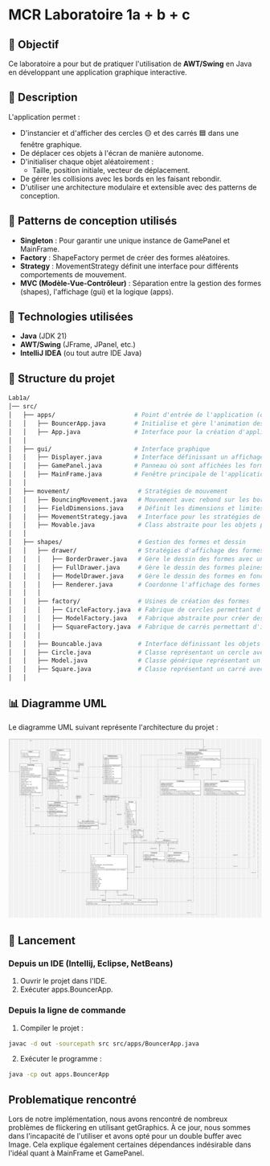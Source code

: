 # MCR Laboratoire 1a + b + c

## 📌 Objectif
Ce laboratoire a pour but de pratiquer l'utilisation de **AWT/Swing** en Java en développant une application graphique interactive.

## 📝 Description
L'application permet :
* D'instancier et d'afficher des cercles 🟡 et des carrés 🟦 dans une fenêtre graphique.
* De déplacer ces objets à l'écran de manière autonome.
* D'initialiser chaque objet aléatoirement :
  * Taille, position initiale, vecteur de déplacement.
* De gérer les collisions avec les bords en les faisant rebondir.
* D'utiliser une architecture modulaire et extensible avec des patterns de conception.

## 🎯 Patterns de conception utilisés
* **Singleton** : Pour garantir une unique instance de GamePanel et MainFrame.
* **Factory** : ShapeFactory permet de créer des formes aléatoires.
* **Strategy** : MovementStrategy définit une interface pour différents comportements de mouvement.
* **MVC (Modèle-Vue-Contrôleur)** : Séparation entre la gestion des formes (shapes), l'affichage (gui) et la logique (apps).

## 🔧 Technologies utilisées
- **Java** (JDK 21)
- **AWT/Swing** (JFrame, JPanel, etc.)
- **IntelliJ IDEA** (ou tout autre IDE Java)

## 📂 Structure du projet
```bash
Lab1a/
│── src/
│   ├── apps/                      # Point d'entrée de l'application (ou des applications)
│   │   ├── BouncerApp.java        # Initialise et gère l'animation des formes
│   │   ├── App.java               # Interface pour la création d'applications interagissant avec l'interface graphique
│   │
│   ├── gui/                       # Interface graphique
│   │   ├── Displayer.java         # Interface définissant un affichage graphique
│   │   ├── GamePanel.java         # Panneau où sont affichées les formes (Singleton)
│   │   ├── MainFrame.java         # Fenêtre principale de l'application (Singleton)
│   │
│   ├── movement/                   # Stratégies de mouvement
│   │   ├── BouncingMovement.java   # Mouvement avec rebond sur les bords
│   │   ├── FieldDimensions.java    # Définit les dimensions et limites du champ de mouvement
│   │   ├── MovementStrategy.java   # Interface pour les stratégies de mouvement
│   │   ├── Movable.java            # Class abstraite pour les objets pouvant se déplacer, définissant les méthodes de déplacement
│   │
│   ├── shapes/                     # Gestion des formes et dessin
│   │   ├── drawer/                 # Stratégies d'affichage des formes
│   │   │   ├── BorderDrawer.java   # Gère le dessin des formes avec uniquement un contour
│   │   │   ├── FullDrawer.java     # Gère le dessin des formes pleines (remplies)
│   │   │   ├── ModelDrawer.java    # Gère le dessin des formes en fonction d'un modèle défini
│   │   │   ├── Renderer.java       # Coordonne l'affichage des formes sur l'interface graphique
│   │   │
│   │   ├── factory/                # Usines de création des formes
│   │   │   ├── CircleFactory.java  # Fabrique de cercles permettant d'instancier des objets `Circle`
│   │   │   ├── ModelFactory.java   # Fabrique abstraite pour créer des formes à partir d'un modèle
│   │   │   ├── SquareFactory.java  # Fabrique de carrés permettant d'instancier des objets `Square`
│   │   │
│   │   ├── Bouncable.java          # Interface définissant les objets pouvant rebondir sur les bords
│   │   ├── Circle.java             # Classe représentant un cercle avec ses propriétés (taille, couleur, position)
│   │   ├── Model.java              # Classe générique représentant un modèle de forme, pouvant être spécialisé
│   │   ├── Square.java             # Classe représentant un carré avec ses propriétés
│   │
```

## 📊 Diagramme UML
Le diagramme UML suivant représente l'architecture du projet :

![Diagramme UML](ressources/Labo.jpg)

## 🚀 Lancement
### Depuis un IDE (Intellij, Eclipse, NetBeans)
1. Ouvrir le projet dans l'IDE.
2. Exécuter apps.BouncerApp.
### Depuis la ligne de commande
1. Compiler le projet :
```bash 
javac -d out -sourcepath src src/apps/BouncerApp.java
```

2. Exécuter le programme :
```bash
java -cp out apps.BouncerApp
````
## Problematique rencontré 
Lors de notre implémentation, nous avons rencontré de nombreux problèmes de flickering en utilisant getGraphics. 
À ce jour, nous sommes dans l'incapacité de l'utiliser et avons opté pour un double buffer avec Image. 
Cela explique également certaines dépendances indésirable dans l'idéal quant à MainFrame et GamePanel.



